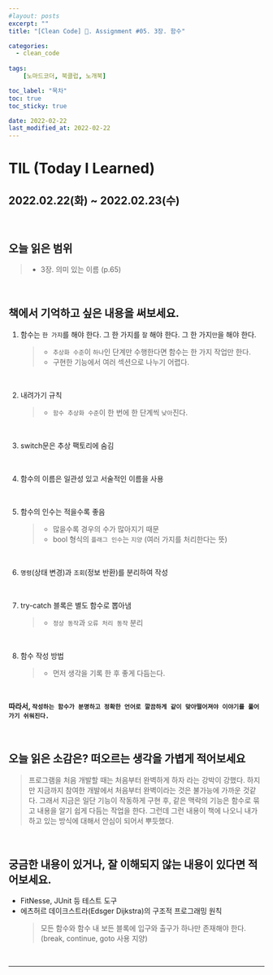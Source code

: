 ```yaml
---
#layout: posts
excerpt: ""
title: "[Clean Code] 📂. Assignment #05. 3장. 함수"

categories:
  - clean_code
  
tags:
    [노마드코더, 북클럽, 노개북]

toc_label: "목차"
toc: true
toc_sticky: true

date: 2022-02-22
last_modified_at: 2022-02-22
---
```


# TIL (Today I Learned)
## 2022.02.22(화) ~ 2022.02.23(수)

<br>

## 오늘 읽은 범위
> - 3장. 의미 있는 이름 (p.65)

<br>

## 책에서 기억하고 싶은 내용을 써보세요.

1. 함수는 `한 가지`를 해야 한다. 그 한 가지를 `잘` 해야 한다. 그 한 가지`만`을 해야 한다.
   > - `추상화 수준`이 `하나`인 단계만 수행한다면 함수는 한 가지 작업만 한다.
   > - 구현한 기능에서 여러 섹션으로 나누기 어렵다.

<br>

2. 내려가기 규칙
   > - `함수 추상화 수준`이 한 번에 한 단계씩 `낮아`진다.

<br>

3. switch문은 추상 팩토리에 숨김

<br>

4. 함수의 이름은 일관성 있고 서술적인 이름을 사용

<br>

5. 함수의 인수는 적을수록 좋음
    > - 많을수록 경우의 수가 많아지기 때문
    > - bool 형식의 `플래그 인수`는 `지양` (여러 가지를 처리한다는 뜻)

<br>

6. `명령`(상태 변경)과 `조회`(정보 반환)를 분리하여 작성

<br>

7. try-catch 블록은 별도 함수로 뽑아냄
   > - `정상 동작`과 `오류 처리 동작` 분리

<br> 

8. 함수 작성 방법
    > - 먼저 생각을 기록 한 후 좋게 다듬는다.

<br>

__따라서, `작성하는 함수가 분명하고 정확한 언어로 깔끔하게 같이 맞아떨어져야 이야기를 풀어가기 쉬워진다.`__

<br>

## 오늘 읽은 소감은? 떠오르는 생각을 가볍게 적어보세요
> 프로그램을 처음 개발할 때는 처음부터 완벽하게 하자 라는 강박이 강했다. 하지만 지금까지 참여한 개발에서 처음부터 완벽이라는 것은 불가능에 가까운 것같다. 그래서 지금은 일단 기능이 작동하게 구현 후, 같은 맥락의 기능은 함수로 묶고 내용을 알기 쉽게 다듬는 작업을 한다. 그런데 그런 내용이 책에 나오니 내가 하고 있는 방식에 대해서 안심이 되어서 뿌듯했다.

<br>

## 궁금한 내용이 있거나, 잘 이해되지 않는 내용이 있다면 적어보세요.
- FitNesse, JUnit 등 테스트 도구
- 에츠허르 데이크스트라(Edsger Dijkstra)의 구조적 프로그래밍 원칙
    > 모든 함수와 함수 내 보든 블록에 입구와 출구가 하나만 존재해야 한다. (break, continue, goto 사용 지양)
<br>

---
